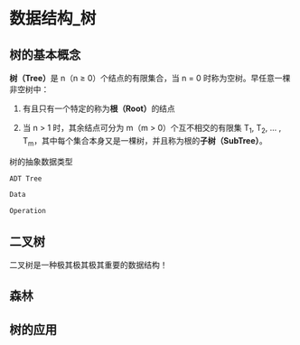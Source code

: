 # 数据结构_树

## 树的基本概念

<strong>树（Tree）</strong>是 n（n $\ge$ 0）个结点的有限集合，当 n = 0 时称为空树。早任意一棵非空树中：

1. 有且只有一个特定的称为<strong>根（Root）</strong>的结点

2. 当 n > 1 时，其余结点可分为 m（m > 0）个互不相交的有限集 T<sub>1</sub>, T<sub>2</sub>, ... , T<sub>m</sub>，其中每个集合本身又是一棵树，并且称为根的**子树（SubTree）**。

树的抽象数据类型

```cpp
ADT Tree

Data

Operation


```

## 二叉树

二叉树是一种极其极其极其重要的数据结构！


## 森林


## 树的应用